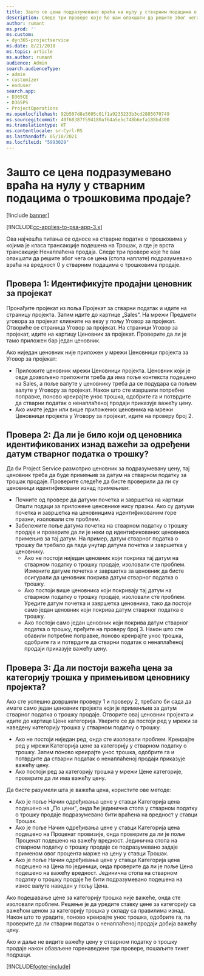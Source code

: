 ```yaml
---
title: Зашто се цена подразумевано враћа на нулу у стварним подацима о трошковима продаје?
description: Следе три провере које ће вам олакшати да решите због чега се цена подразумевано враћа на вредност 0 у стварним подацима о трошковима продаје.
author: rumant
ms.prod: ''
ms.custom:
- dyn365-projectservice
ms.date: 8/21/2018
ms.topic: article
ms.author: rumant
audience: Admin
search.audienceType:
- admin
- customizer
- enduser
search.app:
- D365CE
- D365PS
- ProjectOperations
ms.openlocfilehash: 92b507d8e5605c01f1a9235233b3cd2885070749
ms.sourcegitcommit: 40f68387f594180af64a5e5c748b6efa188bd300
ms.translationtype: HT
ms.contentlocale: sr-Cyrl-RS
ms.lasthandoff: 05/10/2021
ms.locfileid: "5993029"
---
```

# <a name="why-is-the-price-defaulting-to-zero-on-expense-sales-actuals"></a>Зашто се цена подразумевано враћа на нулу у стварним подацима о трошковима продаје?

[!include [banner](../includes/psa-now-project-operations.md)]

[!INCLUDE[cc-applies-to-psa-app-3.x](../includes/cc-applies-to-psa-app-3x.md)]

Ова најчешћа питања се односе на стварне податке о трошковима у којима је класа трансакције подешена на Трошак, а где је врста трансакције Ненаплаћена продаја. Следе три провере које ће вам олакшати да решите због чега се цена (стопа наплате) подразумевано враћа на вредност 0 у стварним подацима о трошковима продаје.

## <a name="check-1-identify-the-sales-price-list-for-project"></a>Провера 1: Идентификујте продајни ценовник за пројекат

Пронађите пројекат из поља Пројекат за стварни податак и идите на страницу пројекта. Затим идите до картице „Sales“. На мрежи Предмети уговора за пројекат кликните на везу у пољу Уговор за пројекат. Отвориће се страница Уговор за пројекат. На страници Уговор за пројекат, идите на картицу Ценовник за пројекат. Проверите да ли је тамо приложен бар један ценовник.

Ако ниједан ценовник није приложен у мрежи Ценовници пројекта за Уговор за пројекат:

- Приложите ценовник мрежи Ценовници пројекта. Ценовник који је овде дозвољено приложити треба да има поље контекста подешено на Sales, а поље валуте у ценовнику треба да се подудара са пољем валуте у Уговору за пројекат. Након што сте извршили потребне поправке, поново креирајте унос трошка, одобрите га и потврдите да стварни податак о ненаплаћеној продаји приказује важећу цену.
- Ако имате један или више приложених ценовника на мрежи Ценовници пројекта у Уговору за пројекат, идите на проверу број 2.

## <a name="check-2-are-any-of-the-price-lists-identified-above-valid-for-the-specific-date-of-the-expense-actual"></a>Провера 2: Да ли је било који од ценовника идентификованих изнад важећи за одређени датум стварног податка о трошку?

Да би Project Service размотрио ценовник за подразумевану цену, тај ценовник треба да буде примењив за датум на стварном податку за трошак продаје. Проверите следеће да бисте проверили да ли су ценовници идентификовани изнад примењиви:

- Почните од провере да датуми почетка и завршетка на картици Општи подаци за приложене ценовнике нису празни. Ако су датуми почетка и завршетка на ценовницима идентификованим горе празни, изоловали сте проблем. 
- Забележите поље датума почетка на стварном податку о трошку продаје и проверите да ли је неки од идентификованих ценовника примењив за тај датум. На пример, датум стварног податка о трошку би требало да пада унутар датума почетка и завршетка у ценовнику. 
    - Ако не постоји ниједан ценовник који покрива тај датум на стварном податку о трошку продаје, изоловали сте проблем. Измените датуме почетка и завршетка за ценовник да бисте осигурали да ценовник покрива датум стварног податка о трошку. 
    - Ако постоји више ценовника који покривају тај датум на стварном податку о трошку продаје, изоловали сте проблем. Уредите датум почетка и завршетка ценовника, тако да постоји само један ценовник који покрива датум стварног податка о трошку. 
    - Ако постоји само један ценовник који покрива датум стварног податка о трошку, пређите на проверу број 3.
Након што сте обавили потребне поправке, поново креирајте унос трошка, одобрите га и потврдите да стварни податак о ненаплаћеној продаји приказује важећу цену.

## <a name="check-3-is-there-a-valid-price-for-the-expense-category-in-the-applicable-project-price-list"></a>Провера 3: Да ли постоји важећа цена за категорију трошка у примењивом ценовнику пројекта? 

Ако сте успешно довршили проверу 1 и проверу 2, требало би сада да имате само један ценовник пројекта који је применљив за датум стварног податка о трошку продаје. Отворите овај ценовник пројекта и идите до картице Цене категорија. Уверите се да постоји ред у мрежи за наведену категорију трошка у стварном податку о трошку.
 
- Ако не постоји ниједан ред, онда сте изоловали проблем. Креирајте ред у мрежи Категорија цене за категорију у стварном податку о трошку. Затим поново креирајте унос трошка, одобрите га и потврдите да стварни податак о ненаплаћеној продаји приказује важећу цену. 
- Ако постоји ред за категорију трошка у мрежи Цене категорије, проверите да ли има важећу цену.

Да бисте разумели шта је важећа цена, користите ове методе:

- Ако је поље Начин одређивања цене у ставци Категорија цена подешено на „По цениׅ“, онда ће јединична стопа у стварном податку о трошку продаје подразумевано бити враћена на вредност у ставци Трошак.
- Ако је поље Начин одређивања цене у ставци Категорија цена подешено на Проценат провизије, онда проверите да ли је поље Проценат подешено на важећу вредност. Јединична стопа на стварном податку о трошку продаје се подразумевано задаје применом овог процента марже на цену у ставци Трошак.
- Ако је поље Начин одређивања цене у ставци Категорија цена подешено на Цена по јединици, онда проверите да ли је поље Цена подешено на важећу вредност. Јединична стопа на стварном податку о трошку продаје ће бити подразумевано подешена на износ валуте наведен у пољу Цена.

Ако подешавање цене за категорију трошка није важеће, онда сте изоловали проблем. Решење је да уредите ставку цене за категорију са важећом ценом за категорију трошка у складу са правилима изнад. Након што то урадите, поново креирајте унос трошка, одобрите га, па проверите да ли стварни податак о ненаплаћеној продаји добија важећу цену.

Ако и даље не видите важећу цену у стварном податку о трошку продаје након обављене горенаведене три провере, пошаљите тикет подршци.




[!INCLUDE[footer-include](../includes/footer-banner.md)]
